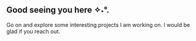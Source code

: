 ## Good seeing you here ✧˖°.

Go on and explore some interesting projects I am working on. I would be glad if you reach out.
  

